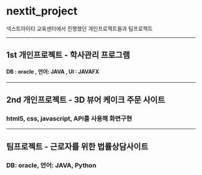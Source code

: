 # nextit_project
넥스트아이티 교육센터에서 진행했던 개인프로젝트들과 팀프로젝트 
***
## 1st 개인프로젝트 - 학사관리 프로그램
#### DB : oracle , 언어: JAVA , UI : JAVAFX
***
## 2nd 개인프로젝트 - 3D 뷰어 케이크 주문 사이트 
### html5, css, javascript, API를 사용해 화면구현 
***
## 팀프로젝트 - 근로자를 위한 법률상담사이트 
### DB: oracle, 언어: JAVA, Python
